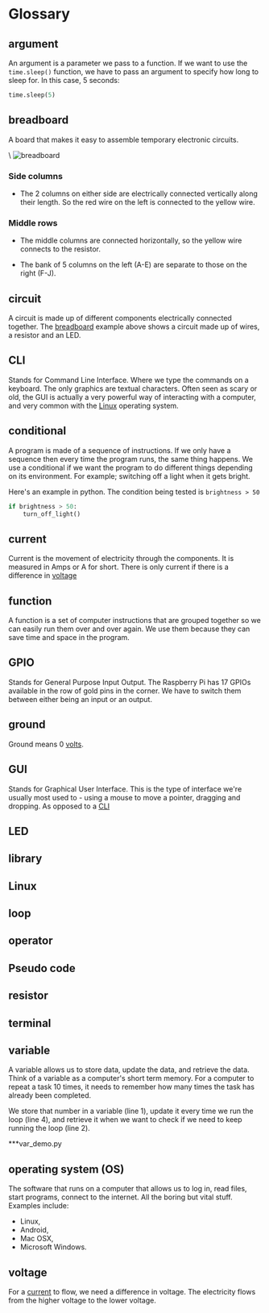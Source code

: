 # Glossary

## argument

An argument is a parameter we pass to a function. If we want to use the `time.sleep()` function, we have to pass an argument to specify how long to sleep for. In this case, 5 seconds:

~~~ python
time.sleep(5)
~~~

## breadboard

A board that makes it easy to assemble temporary electronic circuits. 

\ ![breadboard](documentation/breadboard.png)

### Side columns

* The 2 columns on either side are electrically connected vertically along their length. So the red wire on the left is connected to the yellow wire. 

### Middle rows

* The middle columns are connected horizontally, so the yellow wire connects to the resistor. 

* The bank of 5 columns on the left (A-E) are separate to those on the right (F-J).

## circuit

A circuit is made up of different components electrically connected together. The [breadboard](#breadboard) example above shows a circuit made up of wires, a resistor and an LED.

## CLI

Stands for Command Line Interface. Where we type the commands on a keyboard. The only graphics are textual characters. Often seen as scary or old, the GUI is actually a very powerful way of interacting with a computer, and very common with the [Linux](#linux) operating system.

## conditional

A program is made of a sequence of instructions. If we only have a sequence then every time the program runs, the same thing happens. We use a conditional if we want the program to do different things depending on its environment. For example; switching off a light when it gets bright.

Here's an example in python. The condition being tested is `brightness > 50`

~~~ python
if brightness > 50:
    turn_off_light()
~~~

## current

Current is the movement of electricity through the components. It is measured in Amps or A for short. There is only current if there is a difference in [voltage](#voltage)

## function

A function is a set of computer instructions that are grouped together so we can easily run them over and over again. We use them because they can save time and space in the program. 

## GPIO

Stands for General Purpose Input Output. The Raspberry Pi has 17 GPIOs available in the row of gold pins in the corner. We have to switch them between either being an input or an output.

## ground

Ground means 0 [volts](#voltage).

## GUI

Stands for Graphical User Interface. This is the type of interface we're usually most used to - using a mouse to move a pointer, dragging and dropping. As opposed to a [CLI](#CLI)

## LED

## library

## Linux

## loop

## operator

## Pseudo code

## resistor

## terminal

## variable

A variable allows us to store data, update the data, and retrieve the data.
Think of a variable as a computer's short term memory. For a computer to repeat a task 10 times, it needs to remember how many times the task has already been completed. 

We store that number in a variable (line 1), update it every time we run the loop (line 4), and retrieve it when we want to check if we need to keep running the loop (line 2).

***var_demo.py

## operating system (OS)

The software that runs on a computer that allows us to log in, read files, start programs, connect to the internet. All the boring but vital stuff. Examples include:

* Linux,
* Android,
* Mac OSX,
* Microsoft Windows.

## voltage

For a [current](#current) to flow, we need a difference in voltage. The electricity flows from the higher voltage to the lower voltage.
